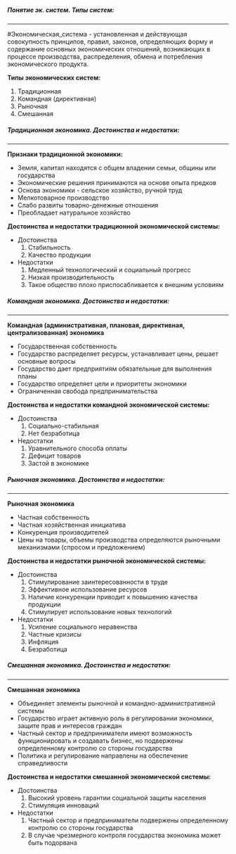 ##### Понятие эк. систем. Типы систем:
---
#Экономическая_система - установленная и действующая совокупность принципов, правил, законов, определяющих форму и содержание основных экономических отношений, возникающих в процессе производства, распределения, обмена и потребления экономического продукта.

**Типы экономических систем:**
1. Традиционная
2. Командная (директивная)
3. Рыночная
4. Смешанная

##### Традиционная экономика. Достоинства и недостатки:
---
**Признаки традиционной экономики:**
- Земля, капитал находятся с общем владении семьи, общины или государства
- Экономические решения принимаются на основе опыта предков
- Основа экономики - сельское хозяйство, ручной труд
- Мелкотоварное производство
- Слабо развиты товарно-денежные отношения
- Преобладает натуральное хозяйство

**Достоинства и недостатки традиционной экономической системы:**
- Достоинства
	1. Стабильность
	2. Качество продукции
- Недостатки
	1. Медленный технологический и социальный прогресс
	2. Низкая производительность
	3. Такое общество плохо приспосабливается к внешним условиям
##### Командная экономика. Достоинства и недостатки:
---
**Командная (административная, плановая, директивная, централизованная) экономика**
- Государственная собственность
- Государство распределяет ресурсы, устанавливает цены, решает основные вопросы
- Государство дает предприятиям обязательные для выполнения планы
- Государство определяет цели и приоритеты экономики
- Ограниченная свобода предпринимательства

**Достоинства и недостатки командной экономической системы:**
- Достоинства
	1. Социально-стабильная
	2. Нет безработица
- Недостатки
	1. Уравнительного способа оплаты
	2. Дефицит товаров
	3. Застой в экономике

##### Рыночная экономика. Достоинства и недостатки:
---
**Рыночная экономика**
- Частная собственность
- Частная хозяйственная инициатива
- Конкуренция производителей
- Цены на товары, объемы производства определяются рыночными механизмами (спросом и предложением)

**Достоинства и недостатки рыночной экономической системы:**
- Достоинства
	1. Стимулирование заинтересованности в труде
	2. Эффективное использование ресурсов
	3. Наличие конкуренции приводит к повышению качества продукции
	4. Стимулирует использование новых технологий
- Недостатки
	1. Усиление социального неравенства
	2. Частные кризисы
	3. Инфляция
	4. Безработица

##### Смешанная экономика. Достоинства и недостатки:
---
**Смешанная экономика**
- Объединяет элементы рыночной и командно-административной системы
- Государство играет активную роль в регулировании экономики, защите прав и интересов граждан
- Частный сектор и предприниматели имеют возможность функционировать и создавать бизнес, но подвержены определенному контролю со стороны государства
- Политика и регулирование направлены на обеспечение справедливости

**Достоинства и недостатки смешанной экономической системы:**
- Достоинства
	1. Высокий уровень гарантии социальной защиты населения
	2. Стимуляция инноваций
- Недостатки
	1. Частный сектор и предприниматели подвержены определенному контролю со стороны государства
	2. В случае чрезмерного контроля государства экономика может быть подорвана